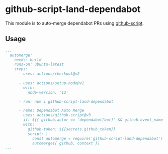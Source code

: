# github-script-land-dependabot

This module is to auto-merge dependabot PRs using [github-script](https://github.com/actions/github-script).

## Usage

```yml
...
  automerge:
    needs: build
    runs-on: ubuntu-latest
    steps:
      - uses: actions/checkout@v2
      
      - uses: actions/setup-node@v1
        with:
          node-version: '12'

      - run: npm i github-script-land-dependabot

      - name: Dependabot Auto Merge
        uses: actions/github-script@v3
        if: ${{ github.actor == 'dependabot[bot]' && github.event_name == 'pull_request' }}
        with:
          github-token: ${{secrets.github_token}}
          script: |
            const automerge = require('github-script-land-dependabot')
            automerge({ github, context })
...
```
